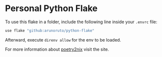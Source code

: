 # Personal Python Flake

To use this flake in a folder, include the following line inside your `.envrc` file:

```sh
use flake "github:arunoruto/python-flake"
```

Afterward, execute `direnv allow` for the env to be loaded.

For more information about [poetry2nix](https://github.com/nix-community/poetry2nix) visit the site.

